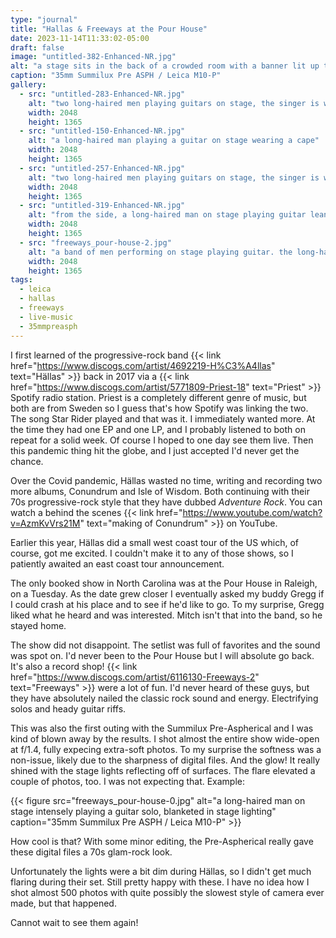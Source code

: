```yaml
---
type: "journal"
title: "Hallas & Freeways at the Pour House"
date: 2023-11-14T11:33:02-05:00
draft: false
image: "untitled-382-Enhanced-NR.jpg"
alt: "a stage sits in the back of a crowded room with a banner lit up that reads 'hallas'"
caption: "35mm Summilux Pre ASPH / Leica M10-P"
gallery:
  - src: "untitled-283-Enhanced-NR.jpg"
    alt: "two long-haired men playing guitars on stage, the singer is wearing a cape"
    width: 2048
    height: 1365
  - src: "untitled-150-Enhanced-NR.jpg"
    alt: "a long-haired man playing a guitar on stage wearing a cape"
    width: 2048
    height: 1365
  - src: "untitled-257-Enhanced-NR.jpg"
    alt: "two long-haired men playing guitars on stage, the singer is wearing a cape"
    width: 2048
    height: 1365
  - src: "untitled-319-Enhanced-NR.jpg"
    alt: "from the side, a long-haired man on stage playing guitar leans towards the crowd yelling with excitement"
    width: 2048
    height: 1365
  - src: "freeways_pour-house-2.jpg"
    alt: "a band of men performing on stage playing guitar. the long-haired man in the middle is playing a guitar solo with intensity"
    width: 2048
    height: 1365
tags:
  - leica
  - hallas
  - freeways
  - live-music
  - 35mmpreasph
---
```


I first learned of the progressive-rock band {{< link href="https://www.discogs.com/artist/4692219-H%C3%A4llas" text="Hällas" >}} back in 2017 via a {{< link href="https://www.discogs.com/artist/5771809-Priest-18" text="Priest" >}} Spotify radio station. Priest is a completely different genre of music, but both are from Sweden so I guess that's how Spotify was linking the two. The song Star Rider played and that was it. I immediately wanted more. At the time they had one EP and one LP, and I probably listened to both on repeat for a solid week. Of course I hoped to one day see them live. Then this pandemic thing hit the globe, and I just accepted I'd never get the chance.

Over the Covid pandemic, Hällas wasted no time, writing and recording two more albums, Conundrum and Isle of Wisdom. Both continuing with their 70s progressive-rock style that they have dubbed _Adventure Rock_. You can watch a behind the scenes {{< link href="https://www.youtube.com/watch?v=AzmKvVrs21M" text="making of Conundrum" >}} on YouTube.

Earlier this year, Hällas did a small west coast tour of the US which, of course, got me excited. I couldn't make it to any of those shows, so I patiently awaited an east coast tour announcement.

The only booked show in North Carolina was at the Pour House in Raleigh, on a Tuesday. As the date grew closer I eventually asked my buddy Gregg if I could crash at his place and to see if he'd like to go. To my surprise, Gregg liked what he heard and was interested. Mitch isn't that into the band, so he stayed home.

The show did not disappoint. The setlist was full of favorites and the sound was spot on. I'd never been to the Pour House but I will absolute go back. It's also a record shop! {{< link href="https://www.discogs.com/artist/6116130-Freeways-2" text="Freeways" >}} were a lot of fun. I'd never heard of these guys, but they have absolutely nailed the classic rock sound and energy. Electrifying solos and heady guitar riffs.

This was also the first outing with the Summilux Pre-Aspherical and I was kind of blown away by the results. I shot almost the entire show wide-open at f/1.4, fully expecing extra-soft photos. To my surprise the softness was a non-issue, likely due to the sharpness of digital files. And the glow! It really shined with the stage lights reflecting off of surfaces. The flare elevated a couple of photos, too. I was not expecting that. Example:

{{< figure src="freeways_pour-house-0.jpg" alt="a long-haired man on stage intensely playing a guitar solo, blanketed in stage lighting" caption="35mm Summilux Pre ASPH / Leica M10-P" >}}

How cool is that? With some minor editing, the Pre-Aspherical really gave these digital files a 70s glam-rock look.

Unfortunately the lights were a bit dim during Hällas, so I didn't get much flaring during their set. Still pretty happy with these. I have no idea how I shot almost 500 photos with quite possibly the slowest style of camera ever made, but that happened.

Cannot wait to see them again!
